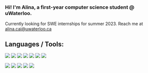 ### Hi! I'm Alina, a first-year computer science student @ uWaterloo.

Currently looking for SWE internships for summer 2023.
Reach me at alina.cai@uwaterloo.ca

## Languages / Tools:

![](https://img.shields.io/badge/-C-00599C?style=flat&logo=c&logoColor=white)
![](https://img.shields.io/badge/-C++-00599C?style=flat&logo=c%2B%2B&logoColor=white)
![](https://img.shields.io/badge/-Python-000000?style=flat&logo=python&logoColor=green)
![](https://img.shields.io/badge/-HTML-880808?style=flat&logo=html&logoColor=red)
![](https://img.shields.io/badge/-CSS-#FFC300?style=flat&logo=css&logoColor=yellow)
![](https://img.shields.io/badge/-Javascript-F7DF1E?style=flat&logo=javascript&logoColor=white)
![](https://img.shields.io/badge/-Markdown-000000?style=flat&logo=markdown&logoColor=white)

![](https://img.shields.io/badge/-Git-F05032?style=flat&logo=git&logoColor=white)
![](https://img.shields.io/badge/-Terminal-Oh%20My%20Zsh-4EAA25?labelColor=111111&style=flat&logo=gnu-bash&logoColor=white)
[![](https://img.shields.io/badge/-Discord-7289da?labelColor=111111&style=flat&logo=discord&logoColor=white)](https://discord.com)
[![](https://img.shields.io/badge/-VS_Code-007ACC?labelColor=111111&style=flat&logo=visual-studio-code&logoColor=white)](https://code.visualstudio.com/)
![](https://img.shields.io/badge/-LaTeX-000000?style=flat&logo=latex&logoColor=green)
